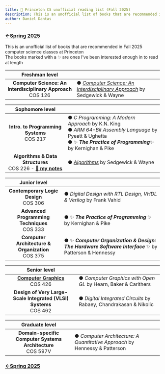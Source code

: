 ```yaml
---
title: 🐯 Princeton CS unofficial reading list (Fall 2025)
description: This is an unofficial list of books that are recommended in Spring 2025 computer science classes at Princeton
author: Daniel Dantas
---
```


### [←Spring 2025](https://dantasfiles.com/2025/01/27/princeton-cs-sp25.html)

This is an unofficial list of books that are recommended in Fall 2025 computer science classes at Princeton\
The books marked with a ✨ are ones I’ve been interested enough in to read at length

| Freshman level | |
| :---: | --- |
| **Computer Science: An Interdisciplinary Approach**<br>COS 126 | ● *[Computer Science: An Interdisciplinary Approach](https://introcs.cs.princeton.edu/java/home/)* by Sedgewick & Wayne | 

| Sophomore level | | 
| :---: | --- |
| **Intro. to Programming Systems**<br>COS 217 | ● _C Programming: A Modern Approach_ by K.N. King<br> ● _ARM 64-Bit Assembly Language_ by Pyeatt & Ughetta<br> ● ✨ ***The Practice of Programming***✨ by Kernighan & Pike | 
| **Algorithms & Data Structures** <br>COS 226 - **[🌆 my notes](https://dantasfiles.com/2024/12/05/notes-on-princeton-cos-226.html)** | ● _[Algorithms](https://algs4.cs.princeton.edu/home/)_ by Sedgewick & Wayne |

| Junior level | |
| :---: | --- |
| **Contemporary Logic Design** <br> COS 306 | ● _Digital Design with RTL Design, VHDL & Verilog_ by Frank Vahid |
| **Advanced Programming Techniques** <br> COS 333 | ● ✨ ***The Practice of Programming*** ✨ by Kernighan & Pike |
| **Computer Architecture & Organization**<br> COS 375 | ● ✨ ***Computer Organization & Design: The Hardware Software Interface*** ✨ by Patterson & Hennessy |

| Senior level | |
| :---: | --- | 
| **[Computer Graphics](https://cos426.cs.princeton.edu/)** <br> COS 426 | ● _Computer Graphics with Open GL_ by Hearn, Baker & Carithers |
| **Design of Very Large-Scale Integrated (VLSI) Systems** <br> COS 462 | ● _Digital Integrated Circuits_ by Rabaey, Chandrakasan & Nikolic |

| Graduate level | |
| :---: | --- |
| **Domain-specific Computer Systems Architecture** <br> COS 597V | ●  _Computer Architecture: A Quantitative Approach_ by Hennessy & Patterson |

### [←Spring 2025](https://dantasfiles.com/2025/01/27/princeton-cs-sp25.html)
